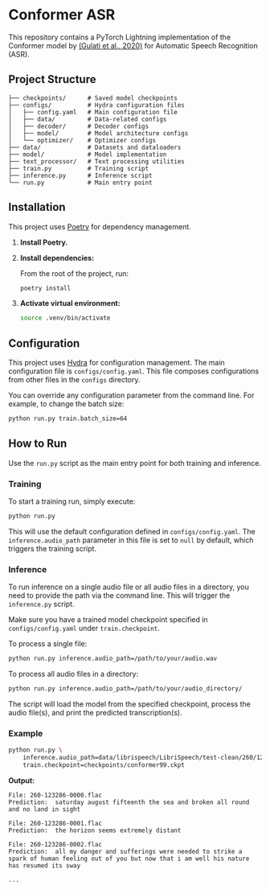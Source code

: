 # Conformer ASR

This repository contains a PyTorch Lightning implementation of the Conformer model by [(Gulati et al., 2020)](https://arxiv.org/abs/2005.08100) for Automatic Speech Recognition (ASR).

## Project Structure

```
├── checkpoints/      # Saved model checkpoints
├── configs/          # Hydra configuration files
│   ├── config.yaml   # Main configuration file
│   ├── data/         # Data-related configs
│   ├── decoder/      # Decoder configs
│   ├── model/        # Model architecture configs
│   └── optimizer/    # Optimizer configs
├── data/             # Datasets and dataloaders
├── model/            # Model implementation
├── text_processor/   # Text processing utilities
├── train.py          # Training script
├── inference.py      # Inference script
└── run.py            # Main entry point
```

## Installation

This project uses [Poetry](https://python-poetry.org/) for dependency management.

1.  **Install Poetry.**

2.  **Install dependencies:**

    From the root of the project, run:

    ```bash
    poetry install
    ```
3. **Activate virtual environment:**

    ```bash
    source .venv/bin/activate
    ```

## Configuration

This project uses [Hydra](https://hydra.cc/) for configuration management. The main configuration file is `configs/config.yaml`. This file composes configurations from other files in the `configs` directory.

You can override any configuration parameter from the command line. For example, to change the batch size:

```bash
python run.py train.batch_size=64
```

## How to Run

Use the `run.py` script as the main entry point for both training and inference.

### Training

To start a training run, simply execute:

```bash
python run.py
```

This will use the default configuration defined in `configs/config.yaml`. The `inference.audio_path` parameter in this file is set to `null` by default, which triggers the training script.

### Inference

To run inference on a single audio file or all audio files in a directory, you need to provide the path via the command line. This will trigger the `inference.py` script.

Make sure you have a trained model checkpoint specified in `configs/config.yaml` under `train.checkpoint`.

To process a single file:
```bash
python run.py inference.audio_path=/path/to/your/audio.wav
```

To process all audio files in a directory:
```bash
python run.py inference.audio_path=/path/to/your/audio_directory/
```

The script will load the model from the specified checkpoint, process the audio file(s), and print the predicted transcription(s).

### Example

```bash
python run.py \
    inference.audio_path=data/librispeech/LibriSpeech/test-clean/260/123286 \
    train.checkpoint=checkpoints/conformer99.ckpt
```

**Output:**

```text
File: 260-123286-0000.flac
Prediction:  saturday august fifteenth the sea and broken all round and no land in sight  

File: 260-123286-0001.flac
Prediction:  the horizon seems extremely distant  

File: 260-123286-0002.flac
Prediction:  all my danger and sufferings were needed to strike a spark of human feeling out of you but now that i am well his nature has resumed its sway

...
```
